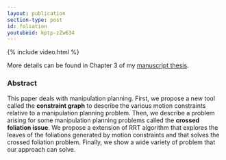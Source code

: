 ```yaml
---
layout: publication
section-type: post
id: foliation
youtubeid: kptp-zZw634
---
```


{% include video.html %}

More details can be found in Chapter 3 of my [manuscript thesis](thesis.html).

### Abstract

This paper deals with manipulation planning.
First, we propose a new tool called the **constraint graph** to describe the various motion constraints relative to a manipulation planning problem.
Then, we describe a problem arising for some manipulation planning problems called the **crossed foliation issue**.
We propose a extension of RRT algorithm that explores the leaves of the foliations generated by motion constraints and that solves the crossed foliation problem.
Finally, we show a wide variety of problem that our approach can solve.
